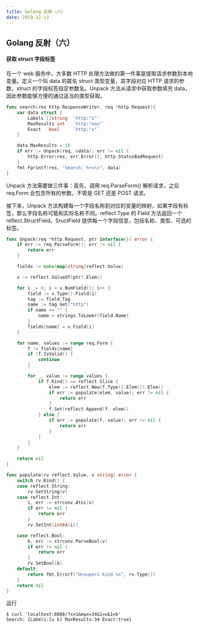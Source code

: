 ```yaml
---
title: Golang 反射（六）
date: 2019-12-13
---
```



## Golang 反射（六）



#### 获取 struct 字段标签

在一个 web 服务中，大多数 HTTP 处理方法做的第一件事是提取请求参数到本地变量。定义一个叫 data 的匿名 struct 类型变量，其字段对应 HTTP 请求的参数，struct 的字段标签指定参数名。Unpack 方法从请求中获取参数填充 data，因此参数能够方便的通过适当的类型获取。

```go
func search(res http.ResponseWriter, req *http.Request){
	var data struct {
		Labels []string  `http:"1"`
		MaxResults int   `http:"max"`
		Exact   bool     `http:"x"`
	}

	data.MaxResults = 10
	if err := Unpack(req, &data); err != nil {
		http.Error(res, err.Error(), http.StatusBadRequest)
	}
	fmt.Fprintf(res, "Search: %+v\n", data)
}
```

Unpack 方法需要做三件事：首先，调用 req.ParseForm() 解析请求，之后 req.Form 会包含所有的参数，不管是 GET 还是 POST 请求。

接下来，Unpack 方法构建每一个字段名称到对应的变量的映射，如果字段有标签，那么字段名称可能和实际名称不同。reflect.Type 的 Field 方法返回一个 reflect.StructField。SructField 提供每一个字段信息，包括名称、类型、可选的标签。

```go
func Unpack(req *http.Request, ptr interface{}) error {
	if err := req.ParseForm(); err != nil {
		return err
	}

	fields := make(map[string]reflect.Value)

	v := reflect.ValueOf(ptr).Elem()

	for i := 0; i < v.NumField(); i++ {
		field := v.Type().Field(i)
		tag := field.Tag
		name := tag.Get("http")
		if name == "" {
			name = strings.ToLower(field.Name)
		}
		fields[name] = v.Field(i)
	}

	for name, values := range req.Form {
		f := fields[name]
		if !f.IsValid() {
			continue
		}

		for _, value := range values {
			if f.Kind() == reflect.Slice {
				elem := reflect.New(f.Type().Elem()).Elem()
				if err := populate(elem, value); err != nil {
					return err
				}
				f.Set(reflect.Append(f, elem))
			} else {
				if err := populate(f, value); err != nil {
					return err
				}
			}
		}
	}

	return nil
}

func populate(rv reflect.Value, v string) error {
	switch rv.Kind() {
	case reflect.String:
		rv.SetString(v)
	case reflect.Int:
		i, err := strconv.Atoi(v)
		if err != nil {
			return err
		}
		rv.SetInt(int64(i))

	case reflect.Bool:
		b, err := strconv.ParseBool(v)
		if err != nil {
			return err
		}
		rv.SetBool(b)
	default:
		return fmt.Errorf("Unsuport kind %s", rv.Type())
	}
	return nil
}
```

运行

```shell
$ curl 'localhost:8888/?x=1&max=34&1=u&1=b'
Search: {Labels:[u b] MaxResults:34 Exact:true}
```
